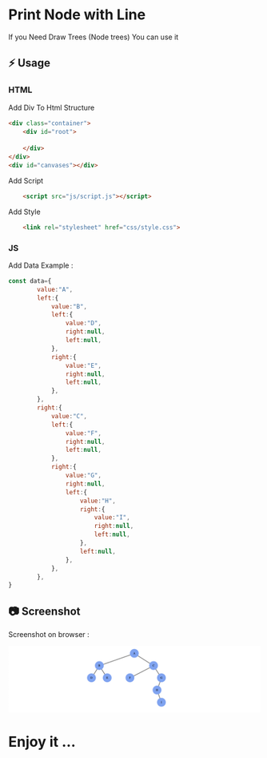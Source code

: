 # Print Node with Line 
If you Need Draw Trees (Node trees) You can use it

## :zap: Usage 

### HTML 

Add Div To Html Structure
```html
<div class="container">
    <div id="root">

    </div>
</div>
<div id="canvases"></div>
```

Add Script
```html
    <script src="js/script.js"></script>
```

Add Style
```html
    <link rel="stylesheet" href="css/style.css">
```



### JS 
Add Data
Example :
```js
const data={
        value:"A",
        left:{
            value:"B",
            left:{
                value:"D",
                right:null,
                left:null,
            },
            right:{
                value:"E",
                right:null,
                left:null,
            },
        },
        right:{
            value:"C",
            left:{
                value:"F",
                right:null,
                left:null,
            },
            right:{
                value:"G",
                right:null,
                left:{
                    value:"H",
                    right:{
                        value:"I",
                        right:null,
                        left:null,
                    },
                    left:null,
                },
            },
        },
}
```

## :camera: Screenshot
Screenshot on browser :

[//]: # (initial :)

[//]: # (![]&#40;Screenshot.png&#41;)

[//]: # (Update :)
![](Screenshot-update.png)


# Enjoy it ...